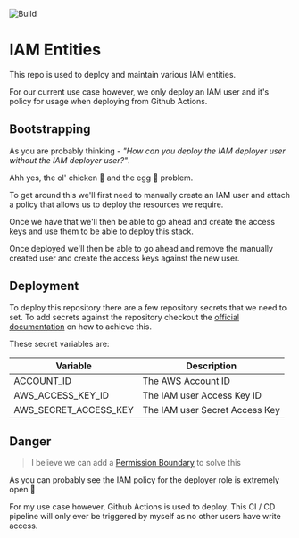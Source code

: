 
![Build](https://github.com/tylangesmith-organisation/iam-entities/actions/workflows/deploy.yml/badge.svg?branch=master)

# IAM Entities

This repo is used to deploy and maintain various IAM entities.

For our current use case however, we only deploy an IAM user and it's policy for usage when deploying from Github Actions.

## Bootstrapping

As you are probably thinking - _"How can you deploy the IAM deployer user without the IAM deployer user?"_.

Ahh yes, the ol' chicken 🐓 and the egg 🥚 problem.

To get around this we'll first need to manually create an IAM user and attach a policy that allows us to deploy the resources we require.

Once we have that we'll then be able to go ahead and create the access keys and use them to be able to deploy this stack.

Once deployed we'll then be able to go ahead and remove the manually created user and create the access keys against the new user.

## Deployment

To deploy this repository there are a few repository secrets that we need to set. To add secrets against the repository checkout the [official documentation](https://docs.github.com/en/actions/reference/encrypted-secrets#creating-encrypted-secrets-for-a-repository) on how to achieve this.

These secret variables are:

| Variable              | Description                    |
|-----------------------|--------------------------------|
| ACCOUNT_ID            | The AWS Account ID             |
| AWS_ACCESS_KEY_ID     | The IAM user Access Key ID     |
| AWS_SECRET_ACCESS_KEY | The IAM user Secret Access Key |

## Danger

> I believe we can add a [Permission Boundary](https://aws.amazon.com/premiumsupport/knowledge-center/iam-permission-boundaries/) to solve this

As you can probably see the IAM policy for the deployer role is extremely open 🚨

For my use case however, Github Actions is used to deploy. This CI / CD pipeline will only ever be triggered by myself as no other users have write access.
